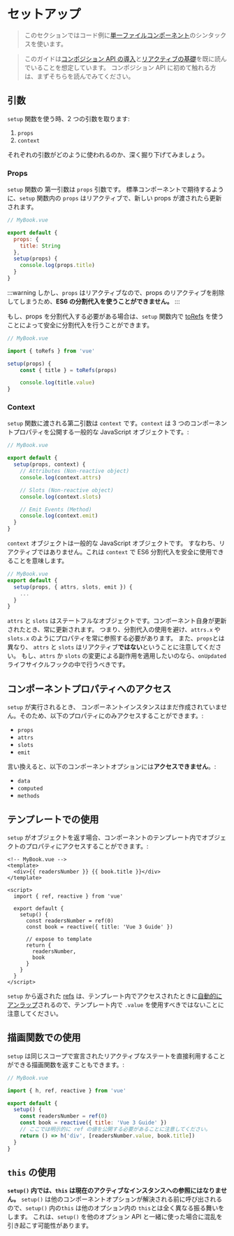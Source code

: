 # セットアップ

> このセクションではコード例に[単一ファイルコンポーネント](single-file-component.html)のシンタックスを使います。

> このガイドは[コンポジション API の導入](composition-api-introduction.html)と[リアクティブの基礎](reactivity-fundamentals.html)を既に読んでいることを想定しています。 コンポジション API に初めて触れる方は、まずそちらを読んでみてください。

## 引数

`setup` 関数を使う時、2 つの引数を取ります:

1. `props`
2. `context`

それぞれの引数がどのように使われるのか、深く掘り下げてみましょう。

### Props

`setup` 関数の 第一引数は `props` 引数です。 標準コンポーネントで期待するように、`setup` 関数内の `props` はリアクティブで、新しい props が渡されたら更新されます。

```js
// MyBook.vue

export default {
  props: {
    title: String
  },
  setup(props) {
    console.log(props.title)
  }
}
```

:::warning
しかし、`props` はリアクティブなので、props のリアクティブを削除してしまうため、**ES6 の分割代入を使うことができません。**
:::

もし、props を分割代入する必要がある場合は、`setup` 関数内で [toRefs](reactivity-fundamentals.html#destructuring-reactive-state) を使うことによって安全に分割代入を行うことができます。

```js
// MyBook.vue

import { toRefs } from 'vue'

setup(props) {
	const { title } = toRefs(props)

	console.log(title.value)
}
```

### Context

`setup` 関数に渡される第二引数は `context` です。`context` は 3 つのコンポーネントプロパティを公開する一般的な JavaScript オブジェクトです。:

```js
// MyBook.vue

export default {
  setup(props, context) {
    // Attributes (Non-reactive object)
    console.log(context.attrs)

    // Slots (Non-reactive object)
    console.log(context.slots)

    // Emit Events (Method)
    console.log(context.emit)
  }
}
```

`context` オブジェクトは一般的な JavaScript オブジェクトです。 すなわち、リアクティブではありません。これは `context` で ES6 分割代入を安全に使用できることを意味します。

```js
// MyBook.vue
export default {
  setup(props, { attrs, slots, emit }) {
    ...
  }
}
```

`attrs` と `slots` はステートフルなオブジェクトです。コンポーネント自身が更新されたとき、常に更新されます。 つまり、分割代入の使用を避け、`attrs.x` や `slots.x` のようにプロパティを常に参照する必要があります。 また、`props`とは異なり、 `attrs` と `slots` はリアクティブ**ではない**ということに注意してください。 もし、`attrs` か `slots` の変更による副作用を適用したいのなら、`onUpdated` ライフサイクルフックの中で行うべきです。

## コンポーネントプロパティへのアクセス

`setup` が実行されるとき、 コンポーネントインスタンスはまだ作成されていません。そのため、以下のプロパティにのみアクセスすることができます。:

- `props`
- `attrs`
- `slots`
- `emit`

言い換えると、以下のコンポーネントオプションには**アクセスできません**。:

- `data`
- `computed`
- `methods`

## テンプレートでの使用

`setup` がオブジェクトを返す場合、コンポーネントのテンプレート内でオブジェクトのプロパティにアクセスすることができます。:

```vue-html
<!-- MyBook.vue -->
<template>
  <div>{{ readersNumber }} {{ book.title }}</div>
</template>

<script>
  import { ref, reactive } from 'vue'

  export default {
    setup() {
      const readersNumber = ref(0)
      const book = reactive({ title: 'Vue 3 Guide' })

      // expose to template
      return {
        readersNumber,
        book
      }
    }
  }
</script>
```

`setup` から返された [refs](../api/refs-api.html#ref) は、テンプレート内でアクセスされたときに[自動的にアンラップ](../api/refs-api.html#access-in-templates)されるので、テンプレート内で `.value` を使用すべきではないことに注意してください。

## 描画関数での使用

`setup` は同じスコープで宣言されたリアクティブなステートを直接利用することができる描画関数を返すこともできます。:

```js
// MyBook.vue

import { h, ref, reactive } from 'vue'

export default {
  setup() {
    const readersNumber = ref(0)
    const book = reactive({ title: 'Vue 3 Guide' })
    // ここでは明示的に ref の値を公開する必要があることに注意してください。
    return () => h('div', [readersNumber.value, book.title])
  }
}
```

## `this` の使用

**`setup()` 内では、`this` は現在のアクティブなインスタンスへの参照にはなりません。** `setup()` は他のコンポーネントオプションが解決される前に呼び出されるので、`setup()` 内の`this` は他のオプション内の `this`とは全く異なる振る舞いをします。 これは、`setup()` を他のオプション API と一緒に使った場合に混乱を引き起こす可能性があります。
